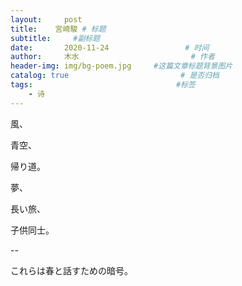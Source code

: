 ```yaml
---
layout:     post                       
title:    宮崎駿 # 标题
subtitle:     #副标题
date:       2020-11-24                 # 时间
author:     木水                         # 作者
header-img: img/bg-poem.jpg     #这篇文章标题背景图片
catalog: true                         # 是否归档
tags:                                #标签
    - 诗
---
```

風、

青空、

帰り道。

夢、

長い旅、

子供同士。

--

これらは春と話すための暗号。
